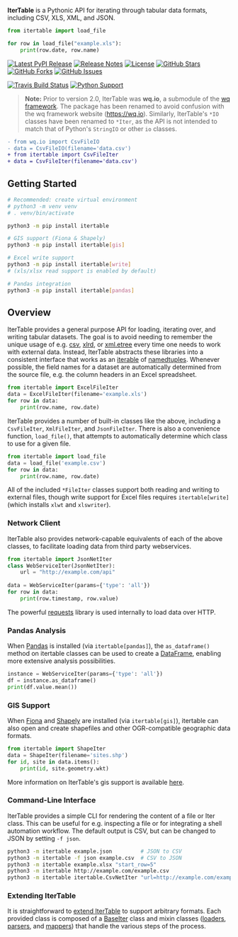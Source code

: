 **IterTable** is a Pythonic API for iterating through tabular data formats, including CSV, XLS, XML, and JSON.

```python
from itertable import load_file

for row in load_file("example.xls"):
    print(row.date, row.name)
```

[![Latest PyPI Release](https://img.shields.io/pypi/v/itertable.svg)](https://pypi.org/project/itertable)
[![Release Notes](https://img.shields.io/github/release/wq/itertable.svg)](https://github.com/wq/itertable/releases)
[![License](https://img.shields.io/pypi/l/itertable.svg)](https://github.com/wq/itertable/blob/master/LICENSE)
[![GitHub Stars](https://img.shields.io/github/stars/wq/itertable.svg)](https://github.com/wq/itertable/stargazers)
[![GitHub Forks](https://img.shields.io/github/forks/wq/itertable.svg)](https://github.com/wq/itertable/network)
[![GitHub Issues](https://img.shields.io/github/issues/wq/itertable.svg)](https://github.com/wq/itertable/issues)

[![Travis Build Status](https://img.shields.io/travis/wq/itertable.svg)](https://travis-ci.org/wq/itertable)
[![Python Support](https://img.shields.io/pypi/pyversions/itertable.svg)](https://pypi.python.org/pypi/itertable)

> **Note:** Prior to version 2.0, IterTable was **wq.io**, a submodule of the [wq framework].  The package has been renamed to avoid confusion with the wq framework website (<https://wq.io>).
Similarly, IterTable's `*IO` classes have been renamed to `*Iter`, as the API is not intended to match that of Python's `StringIO` or other `io` classes.

```diff
- from wq.io import CsvFileIO
- data = CsvFileIO(filename='data.csv')
+ from itertable import CsvFileIter
+ data = CsvFileIter(filename='data.csv')
```

## Getting Started

```bash
# Recommended: create virtual environment
# python3 -m venv venv
# . venv/bin/activate

python3 -m pip install itertable

# GIS support (Fiona & Shapely)
python3 -m pip install itertable[gis]

# Excel write support
python3 -m pip install itertable[write]
# (xls/xlsx read support is enabled by default)

# Pandas integration
python3 -m pip install itertable[pandas]
```

## Overview

IterTable provides a general purpose API for loading, iterating over, and writing tabular datasets.  The goal is to avoid needing to remember the unique usage of e.g. [csv], [xlrd], or [xml.etree] every time one needs to work with external data.  Instead, IterTable abstracts these libraries into a consistent interface that works as an [iterable] of [namedtuples].  Whenever possible, the field names for a dataset are automatically determined from the source file, e.g. the column headers in an Excel spreadsheet.

```python
from itertable import ExcelFileIter
data = ExcelFileIter(filename='example.xls')
for row in data:
    print(row.name, row.date)
```

IterTable provides a number of built-in classes like the above, including a `CsvFileIter`, `XmlFileIter`, and `JsonFileIter`.  There is also a convenience function, `load_file()`, that attempts to automatically determine which class to use for a given file.

```python
from itertable import load_file
data = load_file('example.csv')
for row in data:
    print(row.name, row.date)
```

All of the included `*FileIter` classes support both reading and writing to external files, though write support for Excel files requires `itertable[write]` (which installs `xlwt` and `xlswriter`).

### Network Client

IterTable also provides network-capable equivalents of each of the above classes, to facilitate loading data from third party webservices.

```python
from itertable import JsonNetIter
class WebServiceIter(JsonNetIter):
    url = "http://example.com/api"
    
data = WebServiceIter(params={'type': 'all'})
for row in data:
    print(row.timestamp, row.value)
```

The powerful [requests] library is used internally to load data over HTTP.

### Pandas Analysis

When [Pandas] is installed (via `itertable[pandas]`), the `as_dataframe()` method on itertable classes can be used to create a [DataFrame], enabling more extensive analysis possibilities.

```python
instance = WebServiceIter(params={'type': 'all'})
df = instance.as_dataframe()
print(df.value.mean())
```

### GIS Support

When [Fiona] and [Shapely] are installed (via `itertable[gis]`), itertable can also open and create shapefiles and other OGR-compatible geographic data formats.

```python
from itertable import ShapeIter
data = ShapeIter(filename='sites.shp')
for id, site in data.items():
    print(id, site.geometry.wkt)
```

More information on IterTable's gis support is available [here][gis].

### Command-Line Interface

IterTable provides a simple CLI for rendering the content of a file or Iter class.  This can be useful for e.g. inspecting a file or for integrating a shell automation workflow.  The default output is CSV, but can be changed to JSON by setting `-f json`.

```bash
python3 -m itertable example.json         # JSON to CSV
python3 -m itertable -f json example.csv  # CSV to JSON
python3 -m itertable example.xlsx "start_row=5"
python3 -m itertable http://example.com/example.csv
python3 -m itertable itertable.CsvNetIter "url=http://example.com/example.csv"
```

### Extending IterTable

It is straightforward to [extend IterTable][custom] to support arbitrary formats.   Each provided class is composed of a [BaseIter][base] class and mixin classes ([loaders], [parsers], and [mappers]) that handle the various steps of the process.

[wq framework]: https://wq.io/
[csv]: https://docs.python.org/3/library/csv.html
[xlrd]: http://www.python-excel.org/
[xml.etree]: https://docs.python.org/3/library/xml.etree.elementtree.html
[iterable]: https://docs.python.org/3/glossary.html#term-iterable
[namedtuples]: https://docs.python.org/3/library/collections.html#collections.namedtuple
[requests]: http://python-requests.org/
[xlwt]: http://www.python-excel.org/
[xlsxwriter]: https://xlsxwriter.readthedocs.org/
[Pandas]: http://pandas.pydata.org/
[DataFrame]: http://pandas.pydata.org/pandas-docs/stable/generated/pandas.DataFrame.html
[Fiona]: https://github.com/Toblerity/Fiona
[Shapely]: https://github.com/Toblerity/Shapely

[custom]: https://github.com/wq/itertable/blob/master/docs/about.md
[base]: https://github.com/wq/itertable/blob/master/docs/base.md
[loaders]: https://github.com/wq/itertable/blob/master/docs/loaders.md
[parsers]: https://github.com/wq/itertable/blob/master/docs/parsers.md
[mappers]: https://github.com/wq/itertable/blob/master/docs/mappers.md
[gis]: https://github.com/wq/itertable/blob/master/docs/gis.md
